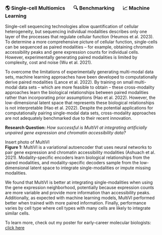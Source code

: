 ### 🌎 Single-cell Multiomics &nbsp; &nbsp; &nbsp; 🔍 Benchmarking &nbsp; &nbsp; &nbsp; 📈 Machine Learning

Single-cell sequencing technologies allow quantification of cellular heterogeneity, but sequencing individual modalities describes only one layer of the processes that regulate cellular function (Heumos et al. 2023). To determine a more comprehensive picture of cellular function, single-cells can be sequenced as paired modalities – for example, obtaining chromatin accessibility peaks and gene expression counts for individual cells. However, experimentally generating paired modalities is limited by complexity, cost and noise (Wu et al. 2021). 

To overcome the limitations of experimentally generating multi-modal data sets, machine learning approaches have been developed to computationally derive paired modalities (Lance et al. 2022). By training on small multi-modal data sets – which are more feasible to obtain – these cross-modality approaches learn the biological relationships between paired modalities rather than incorporating prior assumptions (Hao et al. 2022). However, the low-dimensional latent space that represents these biological relationships is not interpretable (Hao et al. 2022). Despite the potential applications for computationally pairing single-modal data sets, cross-modality approaches are not adequately benchmarked due to their recent innovation.

**Research Question:** *How successful is MultiVI at integrating artificially unpaired gene expression and chromatin accessibility data?*

Insert photo of MultiVI  
**Figure 1:** MultiVI is a variational autoencoder that uses neural networks to pair gene expression and chromatin accessibility modalities (Ashuach et al. 2021). Modality-specific encoders learn biological relationships from the paired modalities, and modality-specific decoders sample from the low-dimensional latent space to integrate single-modalities or impute missing modalities.

We found that MultiVI is better at integrating single-modalities when using the gene expression neighborhood, potentially because expression counts are more variable and provide more information than accessibility peaks. Additionally, as expected with machine learning models, MultiVI performed better when trained with more paired information. Finally, performance varies by cell type where cell types with many cells are likely to integrate similar cells.

To learn more, check out my poster for early-career molecular biologists: [click here](Spring_Rotation_Poster.pdf)

